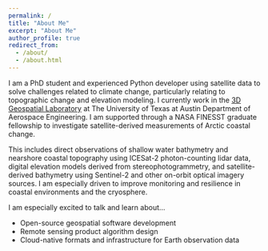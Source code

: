 ```yaml
---
permalink: /
title: "About Me"
excerpt: "About Me"
author_profile: true
redirect_from: 
  - /about/
  - /about.html
---
```

I am a PhD student and experienced Python developer using satellite data to solve challenges related to climate change, particularly relating to topographic change and elevation modeling. I currently work in the [3D Geospatial Laboratory](https://magruder3dgl.com/) at The University of Texas at Austin Department of Aerospace Engineering. I am supported through a NASA FINESST graduate fellowship to investigate satellite-derived measurements of Arctic coastal change. 

This includes direct observations of shallow water bathymetry and nearshore coastal topography using ICESat-2 photon-counting lidar data, digital elevation models derived from stereophotogrammetry, and satellite-derived bathymetry using Sentinel-2 and other on-orbit optical imagery sources. I am especially driven to improve monitoring and resilience in coastal environments and the cryosphere.

I am especially excited to talk and learn about...
- Open-source geospatial software development
- Remote sensing product algorithm design
- Cloud-native formats and infrastructure for Earth observation data
